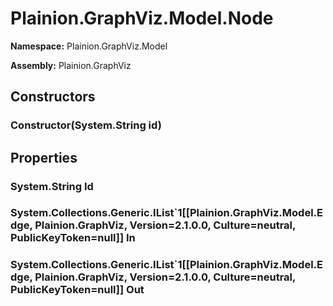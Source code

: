 
# Plainion.GraphViz.Model.Node

**Namespace:** Plainion.GraphViz.Model

**Assembly:** Plainion.GraphViz


## Constructors

### Constructor(System.String id)


## Properties

### System.String Id

### System.Collections.Generic.IList`1[[Plainion.GraphViz.Model.Edge, Plainion.GraphViz, Version=2.1.0.0, Culture=neutral, PublicKeyToken=null]] In

### System.Collections.Generic.IList`1[[Plainion.GraphViz.Model.Edge, Plainion.GraphViz, Version=2.1.0.0, Culture=neutral, PublicKeyToken=null]] Out
